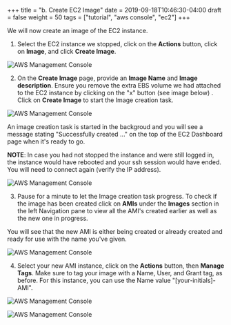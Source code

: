 +++
title = "b. Create EC2 Image"
date = 2019-09-18T10:46:30-04:00
draft = false
weight = 50
tags = ["tutorial", "aws console", "ec2"]
+++

We will now create an image of the EC2 instance.

1.	Select the EC2 instance we stopped, click on the **Actions** button, click on **Image**, and click **Create Image**.


![AWS Management Console](/images/hpc-aws-parallelcluster-workshop/EC2CreateImage.png)


2.	On the **Create Image** page, provide an **Image Name** and **Image description**. Ensure you remove the extra EBS volume we had attached to the EC2 instance by clicking on the "x" button (see image below) . Click on **Create Image** to start the Image creation task.  


![AWS Management Console](/images/hpc-aws-parallelcluster-workshop/EC2CreateImageDialog.png)

An image creation task is started in the backgroud and you will see a message stating "Successfully created ..." on the top of the EC2 Dashboard page when it's ready to go.

**NOTE**: In case you had not stopped the instance and were still logged in, the instance would have rebooted and your ssh session would have ended. You will need to connect again (verify the IP address).

![AWS Management Console](/images/hpc-aws-parallelcluster-workshop/EC2CreateImageSuccess.png)

3.	Pause for a minute to let the Image creation task progress. To check if the image has been created click on **AMIs** under the **Images** section in the left Navigation pane to view all the AMI's created earlier as well as the new one in progress.

You will see that the new AMI is either being created or already created and ready for use with the name you've given.


![AWS Management Console](/images/hpc-aws-parallelcluster-workshop/EC2AMI.png)

4.	Select your new AMI instance, click on the **Actions** button, then **Manage Tags**. Make sure to tag your image with a Name, User, and Grant tag, as before. For this instance, you can use the Name value "[your-initials]-AMI".  

![AWS Management Console](/images/hpc-aws-parallelcluster-workshop/EC2AMI2.png)

![AWS Management Console](/images/hpc-aws-parallelcluster-workshop/EC2AMIAddTags.png)

